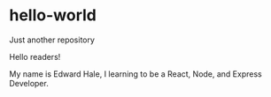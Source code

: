 # hello-world
Just another repository

Hello readers!

My name is Edward Hale, I learning to be a React, Node, and Express Developer. 
